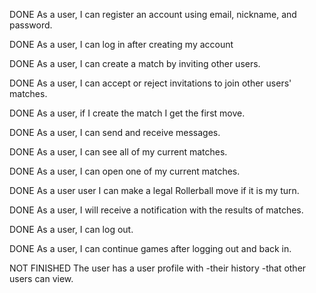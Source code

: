 DONE As a user, I can register an account using email, nickname, and password.

DONE As a user, I can log in after creating my account

DONE As a user, I can create a match by inviting other users.

DONE As a user, I can accept or reject invitations to join other users' matches.

DONE As a user, if I create the match I get the first move.

DONE As a user, I can send and receive messages.

DONE As a user, I can see all of my current matches.

DONE As a user, I can open one of my current matches.

DONE As a user user I can make a legal Rollerball move if it is my turn.

DONE As a user, I will receive a notification with the results of matches.

DONE As a user, I can log out.

DONE As a user, I can continue games after logging out and back in.

NOT FINISHED The user has a user profile with -their history -that other users can view.
